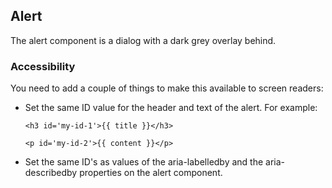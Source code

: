 ## Alert

The alert component is a dialog with a dark grey overlay behind.

### Accessibility

You need to add a couple of things to make this available to screen readers:

- Set the same ID value for the header and text of the alert. For example:

  ```
  <h3 id='my-id-1'>{{ title }}</h3>
  ```
  ```
  <p id='my-id-2'>{{ content }}</p>
  ```

- Set the same ID's as values of the aria-labelledby and the aria-describedby properties on the alert component.
